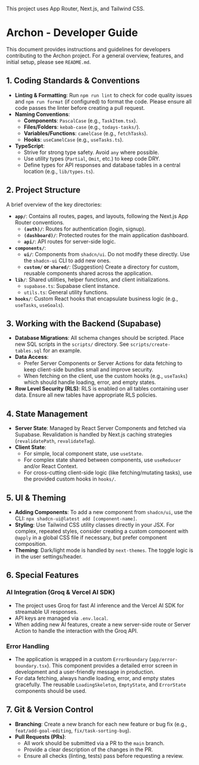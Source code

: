 This project uses App Router, Next.js, and Tailwind CSS.

# Archon - Developer Guide

This document provides instructions and guidelines for developers contributing to the Archon project. For a general overview, features, and initial setup, please see `README.md`.

## 1. Coding Standards & Conventions

- **Linting & Formatting**: Run `npm run lint` to check for code quality issues and `npm run format` (if configured) to format the code. Please ensure all code passes the linter before creating a pull request.
- **Naming Conventions**:
    - **Components**: `PascalCase` (e.g., `TaskItem.tsx`).
    - **Files/Folders**: `kebab-case` (e.g., `todays-tasks/`).
    - **Variables/Functions**: `camelCase` (e.g., `fetchTasks`).
    - **Hooks**: `useCamelCase` (e.g., `useTasks.ts`).
- **TypeScript**:
    - Strive for strong type safety. Avoid `any` where possible.
    - Use utility types (`Partial`, `Omit`, etc.) to keep code DRY.
    - Define types for API responses and database tables in a central location (e.g., `lib/types.ts`).

## 2. Project Structure

A brief overview of the key directories:

- **`app/`**: Contains all routes, pages, and layouts, following the Next.js App Router conventions.
    - **`(auth)/`**: Routes for authentication (login, signup).
    - **`(dashboard)/`**: Protected routes for the main application dashboard.
    - **`api/`**: API routes for server-side logic.
- **`components/`**:
    - **`ui/`**: Components from `shadcn/ui`. Do not modify these directly. Use the `shadcn-ui` CLI to add new ones.
    - **`custom/` or `shared/`**: (Suggestion) Create a directory for custom, reusable components shared across the application.
- **`lib/`**: Shared utilities, helper functions, and client initializations.
    - `supabase.ts`: Supabase client instance.
    - `utils.ts`: General utility functions.
- **`hooks/`**: Custom React hooks that encapsulate business logic (e.g., `useTasks`, `useGoals`).

## 3. Working with the Backend (Supabase)

- **Database Migrations**: All schema changes should be scripted. Place new SQL scripts in the `scripts/` directory. See `scripts/create-tables.sql` for an example.
- **Data Access**:
    - Prefer Server Components or Server Actions for data fetching to keep client-side bundles small and improve security.
    - When fetching on the client, use the custom hooks (e.g., `useTasks`) which should handle loading, error, and empty states.
- **Row Level Security (RLS)**: RLS is enabled on all tables containing user data. Ensure all new tables have appropriate RLS policies.

## 4. State Management

- **Server State**: Managed by React Server Components and fetched via Supabase. Revalidation is handled by Next.js caching strategies (`revalidatePath`, `revalidateTag`).
- **Client State**:
    - For simple, local component state, use `useState`.
    - For complex state shared between components, use `useReducer` and/or React Context.
    - For cross-cutting client-side logic (like fetching/mutating tasks), use the provided custom hooks in `hooks/`.

## 5. UI & Theming

- **Adding Components**: To add a new component from `shadcn/ui`, use the CLI: `npx shadcn-ui@latest add [component-name]`.
- **Styling**: Use Tailwind CSS utility classes directly in your JSX. For complex, repeated styles, consider creating a custom component with `@apply` in a global CSS file if necessary, but prefer component composition.
- **Theming**: Dark/light mode is handled by `next-themes`. The toggle logic is in the user settings/header.

## 6. Special Features

### AI Integration (Groq & Vercel AI SDK)
- The project uses Groq for fast AI inference and the Vercel AI SDK for streamable UI responses.
- API keys are managed via `.env.local`.
- When adding new AI features, create a new server-side route or Server Action to handle the interaction with the Groq API.

### Error Handling
- The application is wrapped in a custom `ErrorBoundary` (`app/error-boundary.tsx`). This component provides a detailed error screen in development and a user-friendly message in production.
- For data fetching, always handle loading, error, and empty states gracefully. The reusable `LoadingSkeleton`, `EmptyState`, and `ErrorState` components should be used.

## 7. Git & Version Control

- **Branching**: Create a new branch for each new feature or bug fix (e.g., `feat/add-goal-editing`, `fix/task-sorting-bug`).
- **Pull Requests (PRs)**:
    - All work should be submitted via a PR to the `main` branch.
    - Provide a clear description of the changes in the PR.
    - Ensure all checks (linting, tests) pass before requesting a review.
